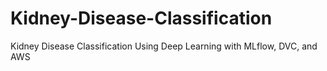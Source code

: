 # Kidney-Disease-Classification
Kidney Disease Classification Using Deep Learning with MLflow, DVC, and AWS

